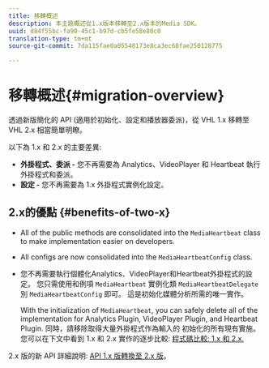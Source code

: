 ```yaml
---
title: 移轉概述
description: 本主題概述從1.x版本移轉至2.x版本的Media SDK。
uuid: d84f55bc-fa90-45c1-b97d-cb5fe58e80c0
translation-type: tm+mt
source-git-commit: 7da115fae0a05548173e8ca3ec68fae250128775

---
```



# 移轉概述{#migration-overview}

透過新版簡化的 API (適用於初始化、設定和播放器委派)，從 VHL 1.x 移轉至 VHL 2.x 相當簡單明瞭。

以下為 1.x 和 2.x 的主要差異:

* **外掛程式、委派 -** 您不再需要為 Analytics、VideoPlayer 和 Heartbeat 執行外掛程式和委派。
* **設定 -** 您不再需要為 1.x 外掛程式實例化設定。

## 2.x的優點 {#benefits-of-two-x}

* All of the public methods are consolidated into the `MediaHeartbeat` class to make implementation easier on developers.
* All configs are now consolidated into the `MediaHeartbeatConfig` class.
* 您不再需要執行個體化Analytics、VideoPlayer和Heartbeat外掛程式的設定。 您只需使用和例項 `MediaHeartbeat` 實例化類 `MediaHeartbeatDelegate` 別 `MediaHeartbeatConfig` 即可。 這是初始化媒體分析所需的唯一實作。

   With the initialization of `MediaHeartbeat`, you can safely delete all of the implementation for Analytics Plugin, VideoPlayer Plugin, and Heartbeat Plugin. 同時，請移除取得大量外掛程式作為輸入的 初始化的所有現有實施。您可以在下文中看到 1.x 和 2.x 實作的逐步比較: [程式碼比較: 1.x 和 2.x.](./code-comparison-1x-2x.md)

2.x 版的新 API 詳細說明: [API 1.x 版轉換至 2.x 版](./1x-2x-api-change.md)。

